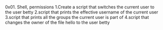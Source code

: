 0x01. Shell, permissions
1.Create a script that switches the current user to the user betty
2.script that prints the effective username of the current user
3.script that prints all the groups the current user is part of
4.script that changes the owner of the file hello to the user betty
